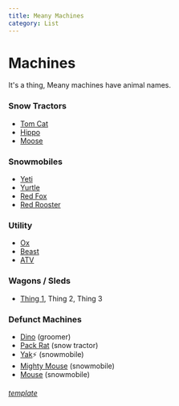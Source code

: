```yaml
---
title: Meany Machines
category: List
---
```

# Machines
It's a thing, Meany machines have animal names.

### Snow Tractors

* [Tom Cat](Tomcat)
* [Hippo](Hippo)
* [Moose](Moose)

### Snowmobiles

* [Yeti](Yeti)
* [Yurtle](Yurtle)
* [Red Fox](Red-Fox)
* [Red Rooster](Red-Rooster)

### Utility

* [Ox](Ox)
* [Beast](Beast)
* [ATV](Whats-its-Name)

### Wagons / Sleds

* [Thing 1](Thing-1), Thing 2, Thing 3

### Defunct Machines
* [Dino](Dino) (groomer)
* [Pack Rat](Pack-Rat) (snow tractor)
* [Yak](Yak)⚡️ (snowmobile)
* [Mighty Mouse](Mighty-Mouse) (snowmobile)
* [Mouse](Mouse) (snowmobile)

###### [template](Machine-Template)